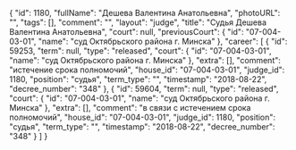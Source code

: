 {
    "id": 1180,
    "fullName": "Дешева Валентина Анатольевна",
    "photoURL": "",
    "tags": [],
    "comment": "",
    "layout": "judge",
    "title": "Судья Дешева Валентина Анатольевна",
    "court": null,
    "previousCourt": {
        "id": "07-004-03-01",
        "name": "суд Октябрьского района г. Минска"
    },
    "career": [
        {
            "id": 59253,
            "term": null,
            "type": "released",
            "court": {
                "id": "07-004-03-01",
                "name": "суд Октябрьского района г. Минска"
            },
            "extra": [],
            "comment": "истечение срока полномочий",
            "house_id": "07-004-03-01",
            "judge_id": 1180,
            "position": "судья",
            "term_type": "",
            "timestamp": "2018-08-22",
            "decree_number": "348"
        },
        {
            "id": 59604,
            "term": null,
            "type": "released",
            "court": {
                "id": "07-004-03-01",
                "name": "суд Октябрьского района г. Минска"
            },
            "extra": [],
            "comment": "в связи с истечением срока полномочий",
            "house_id": "07-004-03-01",
            "judge_id": 1180,
            "position": "судья",
            "term_type": "",
            "timestamp": "2018-08-22",
            "decree_number": "348"
        }
    ]
}